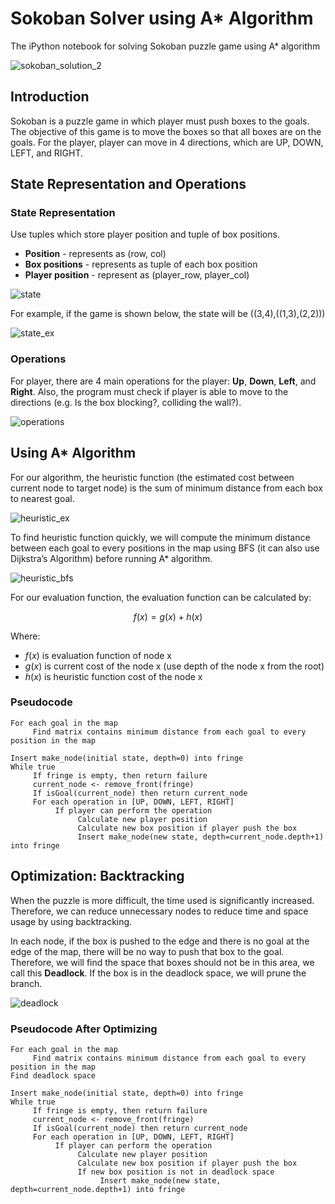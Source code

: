 # Sokoban Solver using A* Algorithm

The iPython notebook for solving Sokoban puzzle game using A* algorithm

![sokoban_solution_2](https://github.com/user-attachments/assets/3a04c67e-3afb-44cb-a778-d5b2837d22dd)

## Introduction

Sokoban is a puzzle game in which player must push boxes to the goals. The objective of this game is to move the boxes so that all boxes are on the goals. For the player, player can move in 4 directions, which are UP, DOWN, LEFT, and RIGHT.

## State Representation and Operations

### State Representation

Use tuples which store player position and tuple of box positions.

- **Position** - represents as (row, col)
- **Box positions** - represents as tuple of each box position
- **Player position** - represent as (player_row, player_col)

![state](https://github.com/user-attachments/assets/fee79a4d-8e73-4785-a0c5-6c0f6708fd91)

For example, if the game is shown below, the state will be ((3,4),((1,3),(2,2)))

![state_ex](https://github.com/user-attachments/assets/edd7dbc1-b5c1-408e-9420-edb55f2cdf7c)

### Operations

For player, there are 4 main operations for the player: **Up**, **Down**, **Left**, and **Right**. Also, the program must check if player is able to move to the directions (e.g. Is the box blocking?, colliding the wall?).

![operations](https://github.com/user-attachments/assets/243f3aee-975c-4688-871f-3febb1ae234a)

## Using A* Algorithm

For our algorithm, the heuristic function (the estimated cost between current node to target node) is the sum of minimum distance from each box to nearest goal.

![heuristic_ex](https://github.com/user-attachments/assets/f6350064-bae7-4514-8bfb-2a8b85e438a9)

To find heuristic function quickly, we will compute the minimum distance between each goal to every positions in the map using BFS (it can also use Dijkstra’s Algorithm) before running A* algorithm.

![heuristic_bfs](https://github.com/user-attachments/assets/7d531db5-cde4-4ae1-9afb-c29844f29bf3)

For our evaluation function, the evaluation function can be calculated by:

$$ f(x) = g(x) + h(x) $$

Where:  
- $f(x)$ is evaluation function of node x
- $g(x)$ is current cost of the node x (use depth of the node x from the root)
- $h(x)$ is heuristic function cost of the node x

### Pseudocode

```
For each goal in the map
     Find matrix contains minimum distance from each goal to every position in the map

Insert make_node(initial state, depth=0) into fringe
While true
     If fringe is empty, then return failure
     current_node <- remove_front(fringe)
     If isGoal(current_node) then return current_node
     For each operation in [UP, DOWN, LEFT, RIGHT]
          If player can perform the operation
               Calculate new player position
               Calculate new box position if player push the box
               Insert make_node(new state, depth=current_node.depth+1) into fringe         
```

## Optimization: Backtracking

When the puzzle is more difficult, the time used is significantly increased. Therefore, we can reduce unnecessary nodes to reduce time and space usage by using backtracking.

In each node, if the box is pushed to the edge and there is no goal at the edge of the map, there will be no way to push that box to the goal. Therefore, we will find the space that boxes should not be in this area, we call this **Deadlock**. If the box is in the deadlock space, we will prune the branch.

![deadlock](https://github.com/user-attachments/assets/88d00655-b3ad-4d0d-a8a6-d66b019bffb0)

### Pseudocode After Optimizing

```
For each goal in the map
     Find matrix contains minimum distance from each goal to every position in the map
Find deadlock space

Insert make_node(initial state, depth=0) into fringe
While true
     If fringe is empty, then return failure
     current_node <- remove_front(fringe)
     If isGoal(current_node) then return current_node
     For each operation in [UP, DOWN, LEFT, RIGHT]
          If player can perform the operation
               Calculate new player position
               Calculate new box position if player push the box
               If new box position is not in deadlock space
                    Insert make_node(new state, depth=current_node.depth+1) into fringe
```
